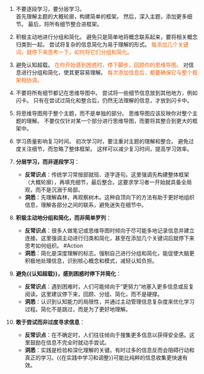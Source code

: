 

1. 不要逐段学习，要分层学习。  
    首先理解主题的大概轮廓，构建简单的框架。
    然后，深入主题，添加更多细节。
    最后，将所有细节整合进框架。
2. 积极主动地进行分组和简化。 
    避免只是简单地将概念联系起来，要将相关概念归类到一起。
    尝试将复杂的信息简化为易于理解的形式。
    <font color=#F36208>每添加几个关键词，就停下来思考一下，如何将它们分组和简化。</font>
3. 避免认知超载。
	<font color=#F36208>    在你开始感到困惑时，停下脚步，回顾你的思维导图。</font>
    对信息进行分组和简化，使其更容易理解。
	<font color=#F36208>   每次添加信息后，都要确保它与整个框架相协调。</font>
4. 不要将所有细节都记在思维导图中。
    尝试将一些细节信息放到其他地方，例如闪卡。
    只有在尝试过简化和整合后，仍然无法理解的信息，才放到闪卡中。
5. 将思维导图用于整个主题，而不是单独的部分。
    思维导图应该反映你对整个主题的理解。
    不要仅仅针对某一个部分进行思维导图，而要将其整合到更大的框架中。
6. 学习质量影响复习时间。
    初次学习时，要注重对主题的理解和整合。
    避免过度关注细节，而忽略了整体框架。
    这样可以减少复习时间，提高学习效率。



1. **分层学习，而非逐段学习**：
   - **反常识点**：传统学习常按部就班、逐字逐句。这里强调先构建整体框架（大概轮廓），再填充细节，最后整合。这要求学习者一开始就具备全局观，而不是沉溺于局部。
   - **洞悉**：先理解森林，再观察树木。这种自顶向下的方法有助于更好地组织信息，理解各部分之间的联系，避免迷失在细节中。

2. **积极主动地分组和简化，而非简单罗列**：
   - **反常识点**：很多人做笔记或思维导图时倾向于尽可能多地记录信息并建立连接。这里强调主动进行归类和简化，甚至在添加几个关键词后就停下来思考如何组织。 #Action 
   - **洞悉**：简化是深度理解的标志。强制自己进行分组和简化，能促使大脑更积极地处理信息，识别核心概念和模式，减轻认知负担。

3. **避免{{认知超载}}，感到困惑时停下并简化**：
   - **反常识点**：遇到困难时，人们可能倾向于“更努力”地塞入更多信息或反复阅读。这里建议停下来，回顾、分组、简化，而不是硬撑。
   - **洞悉**：认识到认知能力的局限性，并通过主动管理信息复杂度来优化学习过程。简化不是跳过，而是为了更好地理解。

1. **敢于尝试而非过度寻求信息**：
   - **反常识点**：在不确定时，人们往往倾向于搜集更多信息以获得安全感。这里鼓励在信息不完全时就动手尝试。
   - **洞悉**：实践是检验和深化理解的关键。有时过多的信息反而会阻碍行动和真正的学习。{{在实践中学习和调整}}可能比纯粹的信息收集更快速有效。